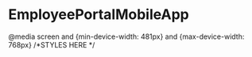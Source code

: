 # EmployeePortalMobileApp
@media screen and {min-device-width: 481px} and {max-device-width: 768px}
/*STYLES HERE */
